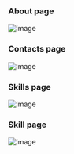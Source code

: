 ### About page
![image](https://github.com/VladHolobyn/python-labs/assets/125756054/b4024365-da64-45a9-8482-7e7a6ca5769c)

### Contacts page
![image](https://github.com/VladHolobyn/python-labs/assets/125756054/5aff3721-a8ca-452f-af16-127268b155b2)

### Skills page
![image](https://github.com/VladHolobyn/python-labs/assets/125756054/d76b7212-f21f-49b8-836e-392b7ad01b0c)

### Skill page
![image](https://github.com/VladHolobyn/python-labs/assets/125756054/f5d8568d-ddc3-4d0f-8209-a589c55e881a)

